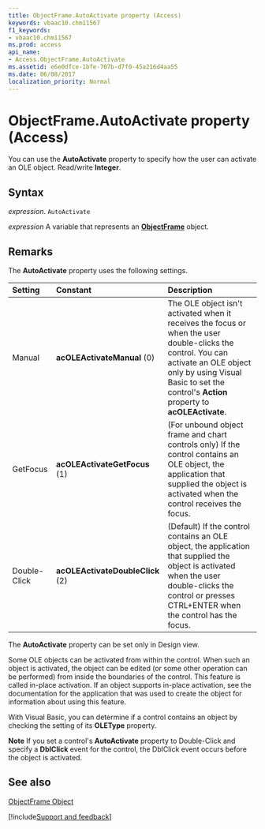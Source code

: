 ```yaml
---
title: ObjectFrame.AutoActivate property (Access)
keywords: vbaac10.chm11567
f1_keywords:
- vbaac10.chm11567
ms.prod: access
api_name:
- Access.ObjectFrame.AutoActivate
ms.assetid: e6e0dfce-1bfe-707b-d7f0-45a216d4aa55
ms.date: 06/08/2017
localization_priority: Normal
---
```



# ObjectFrame.AutoActivate property (Access)

You can use the  **AutoActivate** property to specify how the user can activate an OLE object. Read/write **Integer**.


## Syntax

_expression_. `AutoActivate`

_expression_ A variable that represents an **[ObjectFrame](Access.ObjectFrame.md)** object.


## Remarks

The  **AutoActivate** property uses the following settings.



|Setting|Constant|Description|
|:-----|:-----|:-----|
|Manual|**acOLEActivateManual** (0)|The OLE object isn't activated when it receives the focus or when the user double-clicks the control. You can activate an OLE object only by using Visual Basic to set the control's  **Action** property to **acOLEActivate**.|
|GetFocus|**acOLEActivateGetFocus** (1)|(For unbound object frame and chart controls only) If the control contains an OLE object, the application that supplied the object is activated when the control receives the focus.|
|Double-Click|**acOLEActivateDoubleClick** (2)|(Default) If the control contains an OLE object, the application that supplied the object is activated when the user double-clicks the control or presses CTRL+ENTER when the control has the focus.|

The  **AutoActivate** property can be set only in Design view.

Some OLE objects can be activated from within the control. When such an object is activated, the object can be edited (or some other operation can be performed) from inside the boundaries of the control. This feature is called in-place activation. If an object supports in-place activation, see the documentation for the application that was used to create the object for information about using this feature.

With Visual Basic, you can determine if a control contains an object by checking the setting of its  **OLEType** property.


 **Note**   If you set a control's **AutoActivate** property to Double-Click and specify a **DblClick** event for the control, the DblClick event occurs before the object is activated.


## See also


[ObjectFrame Object](Access.ObjectFrame.md)

[!include[Support and feedback](~/includes/feedback-boilerplate.md)]